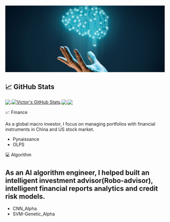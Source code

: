 ![Header](https://github.com/conquerv0/conquerv0/blob/master/resources/machine_learning.jpg "Header")

## &#x1f4c8; GitHub Stats

<a href="https://github.com/conquerv0/conquerv0">
  <img align="center" src="https://github-readme-stats.vercel.app/api/top-langs/?username=conquerv0&title_color=ffffff&text_color=c9cacc&icon_color=2bbc8a&bg_color=1d1f21" />
</a>
<a href="https://github.com/conquerv0/conquerv0">
  <img align="center" src="https://github-readme-stats.vercel.app/api?username=conquerv0&show_icons=true&hide=prs, issues&line_height=27&count_private=true&title_color=ffffff&text_color=c9cacc&icon_color=2bbc8a&bg_color=1d1f21" alt="Victor's GitHub Stats" />
</a>

<a href="https://github.com/conquerv0/Pynaissance">
  <img align="center" src="https://github-readme-stats.vercel.app/api/pin/?username=conquerv0&repo=Pynaissance&title_color=ffffff&text_color=c9cacc&icon_color=2bbc8a&bg_color=1d1f21" />
</a>


<a href="https://github.com/conquerv0/CNN-alpha">
  <img align="center" src="https://github-readme-stats.vercel.app/api/pin/?username=conquerv0&repo=CNN-alpha&title_color=ffffff&text_color=c9cacc&icon_color=2bbc8a&bg_color=1d1f21" />
</a>    

📈 Finance

As a global macro investor, I focus on managing portfolios with financial instruments in China and US stock market.
- Pynaissance
- OLPS

💻  Algorithm

As an AI algorithm engineer, I helped built an intelligent investment advisor(Robo-advisor), intelligent financial reports analytics and credit risk models.
--------
- CNN_Alpha
- SVM-Genetic_Alpha



